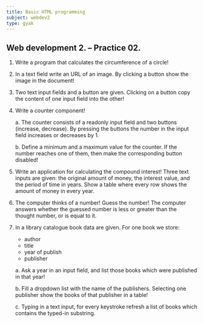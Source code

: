 ```yaml
---
title: Basic HTML programming
subject: webdev2
type: gyak
---
```


## Web development 2. – Practice 02.

1. Write a program that calculates the circumference of a circle!

2. In a text field write an URL of an image. By clicking a button show the image in the document!

3. Two text input fields and a button are given. Clicking on a button copy the content of one input field into the other!

4. Write a counter component!

    a. The counter consists of a readonly input field and two buttons (increase, decrease). By pressing the buttons the number in the input field increases or decreases by 1.

    b. Define a minimum and a maximum value for the counter. If the number reaches one of them, then make the corresponding button disabled!

5. Write an application for calculating the compound interest! Three text inputs are given: the original amount of money, the interest value, and the period of time in years. Show a table where every row shows the amount of money in every year.

6. The computer thinks of a number! Guess the number! The computer answers whether the guessed number is less or greater than the thought number, or is equal to it.

7. In a library catalogue book data are given. For one book we store:

    - author
    - title
    - year of publish
    - publisher
    
    a. Ask a year in an input field, and list those books which were published in that year!

    b. Fill a dropdown list with the name of the publishers. Selecting one publisher show the books of that publisher in a table!

    c. Typing in a text input, for every keystroke refresh a list of books which contains the typed-in substring.

